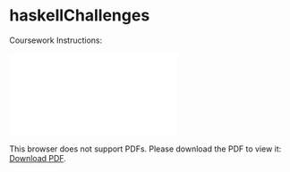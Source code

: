 # haskellChallenges

Coursework Instructions:

<object data="CourseworkInstructions.pdf" type="application/pdf" width="700px" height="700px">
    <embed src="CourseworkInstructions.pdf">
        <p>This browser does not support PDFs. Please download the PDF to view it: <a href="CourseworkInstructions.pdf">Download PDF</a>.</p>
    </embed>
</object>
